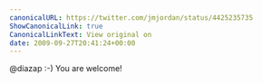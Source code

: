 ```yaml
---
canonicalURL: https://twitter.com/jmjordan/status/4425235735
ShowCanonicalLink: true
CanonicalLinkText: View original on
date: 2009-09-27T20:41:24+00:00
---
```

@diazap :-) You are welcome!